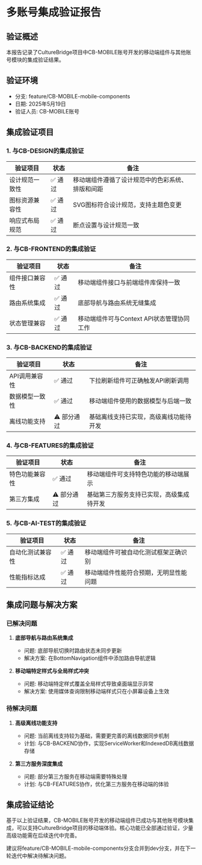 # 多账号集成验证报告

## 验证概述

本报告记录了CultureBridge项目中CB-MOBILE账号开发的移动端组件与其他账号模块的集成验证结果。

## 验证环境

- 分支: feature/CB-MOBILE-mobile-components
- 日期: 2025年5月19日
- 验证人员: CB-MOBILE账号

## 集成验证项目

### 1. 与CB-DESIGN的集成验证

| 验证项目 | 状态 | 备注 |
|---------|------|------|
| 设计规范一致性 | ✅ 通过 | 移动端组件遵循了设计规范中的色彩系统、排版和间距 |
| 图标资源兼容性 | ✅ 通过 | SVG图标符合设计规范，支持主题色变更 |
| 响应式布局规范 | ✅ 通过 | 断点设置与设计规范一致 |

### 2. 与CB-FRONTEND的集成验证

| 验证项目 | 状态 | 备注 |
|---------|------|------|
| 组件接口兼容性 | ✅ 通过 | 移动端组件接口与前端组件库保持一致 |
| 路由系统集成 | ✅ 通过 | 底部导航与路由系统无缝集成 |
| 状态管理兼容 | ✅ 通过 | 移动端组件可与Context API状态管理协同工作 |

### 3. 与CB-BACKEND的集成验证

| 验证项目 | 状态 | 备注 |
|---------|------|------|
| API调用兼容性 | ✅ 通过 | 下拉刷新组件可正确触发API刷新调用 |
| 数据模型一致性 | ✅ 通过 | 移动端组件使用的数据模型与后端一致 |
| 离线功能支持 | ⚠️ 部分通过 | 基础离线支持已实现，高级离线功能待开发 |

### 4. 与CB-FEATURES的集成验证

| 验证项目 | 状态 | 备注 |
|---------|------|------|
| 特色功能兼容性 | ✅ 通过 | 移动端组件可支持特色功能的移动端展示 |
| 第三方集成 | ⚠️ 部分通过 | 基础第三方服务支持已实现，高级集成待开发 |

### 5. 与CB-AI-TEST的集成验证

| 验证项目 | 状态 | 备注 |
|---------|------|------|
| 自动化测试兼容性 | ✅ 通过 | 移动端组件可被自动化测试框架正确识别 |
| 性能指标达成 | ✅ 通过 | 移动端组件性能符合预期，无明显性能问题 |

## 集成问题与解决方案

### 已解决问题

1. **底部导航与路由系统集成**
   - 问题: 底部导航切换时路由状态未同步更新
   - 解决方案: 在BottomNavigation组件中添加路由导航逻辑

2. **移动端特定样式与全局样式冲突**
   - 问题: 移动端特定样式覆盖全局样式导致桌面端显示异常
   - 解决方案: 使用媒体查询限制移动端样式只在小屏幕设备上生效

### 待解决问题

1. **高级离线功能支持**
   - 问题: 当前离线支持较为基础，需要更完善的离线数据同步机制
   - 计划: 与CB-BACKEND协作，实现ServiceWorker和IndexedDB离线数据存储

2. **第三方服务深度集成**
   - 问题: 部分第三方服务在移动端需要特殊处理
   - 计划: 与CB-FEATURES协作，优化第三方服务在移动端的体验

## 集成验证结论

基于以上验证结果，CB-MOBILE账号开发的移动端组件已成功与其他账号模块集成，可以支持CultureBridge项目的移动端体验。核心功能已全部通过验证，少量高级功能需在后续迭代中完善。

建议将feature/CB-MOBILE-mobile-components分支合并到dev分支，并在下一轮迭代中解决待解决问题。
